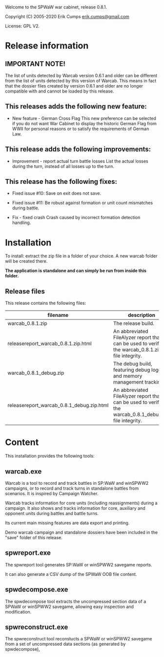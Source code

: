 Welcome to the SPWaW war cabinet, release 0.8.1.

Copyright (C) 2005-2020 Erik Cumps erik.cumps@gmail.com

License: GPL V2.

# Release information

## IMPORTANT NOTE!

The list of units detected by Warcab version 0.6.1 and older can be different
from the list of units detected by this version of Warcab. This means in fact
that the dossier files created by version 0.6.1 and older are no longer
compatible with and cannot be loaded by this release.

## This releases adds the following new feature:

* New feature - German Cross Flag
    This new preference can be selected if you do not want War Cabinet to
    display the historic German Flag from WWII for personal reasons or to
    satisfy the requirements of German Law.

## This release adds the following improvements:

* Improvement - report actual turn battle losses
    List the actual losses during the turn, instead of all losses up to the
    turn.

## This release has the following fixes:

* Fixed issue #10:
    Save on exit does not save.

* Fixed issue #11:
    Be robust against formation or unit count mismatches during battle.

* Fix - fixed crash
    Crash caused by incorrect formation detection handling.

# Installation

To install: extract the zip file in a folder of your choice. A new warcab folder will be created there.

**The application is standalone and can simply be run from inside this folder.**

## Release files

This release contains the following files:

| filename | description |
| --- | --- |
| warcab_0.8.1.zip | The release build. |
| releasereport_warcab_0.8.1.zip.html | An abbreviated FileAlyzer report that can be used to verify the warcab_0.8.1.zip file integrity. |
| warcab_0.8.1_debug.zip | The debug build, featuring debug logging and memory management tracking. |
| releasereport_warcab_0.8.1_debug.zip.html | An abbreviated FileAlyzer report that can be used to verify the warcab_0.8.1_debug.zip file integrity. |

# Content

This installation provides the following tools:

## warcab.exe

  Warcab is a tool to record and track battles in SP:WaW and winSPWW2 campaigns, or to record and track turns in standalone battles from scenarios. It is inspired by Campaign Watcher.

  Warcab tracks information for core units (including reassignments) during a campaign. It also shows and tracks information for core, auxiliary and opponent units during battles and battle turns.

  Its current main missing features are data export and printing.

  Demo warcab campaign and standalone dossiers have been included in the "save" folder of this release.

## spwreport.exe

  The spwreport tool generates SP:WaW or winSPWW2 savegame reports.

  It can also generate a CSV dump of the SPWaW OOB file content.

## spwdecompose.exe

  The spwdecompose tool extracts the uncompressed section data of a SPWaW or winSPWW2 savegame, allowing easy inspection and modification.

## spwreconstruct.exe

  The spwreconstruct tool reconstucts a SPWaW or winSPWW2 savegame from a set of uncompressed data sections (as generated by spwdecompose),

